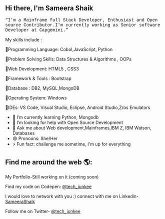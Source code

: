 <h2> Hi there, I'm Sameera Shaik </h2>


<p style="font-family:courier;"><q>I'm a Mainframe full Stack Developer, Enthusiast and Open source Contributor.I'm currently working as Senior software Developer at Capgemini.</q><p>

My skills include :
<p>🔹️Programming Language: Cobol,JavaScript, Python </p>
<p>🔹️Problem Solving Skills: Data Structures & Algorithms , OOPs </p>
<p>🔹️Web Development: HTML5 , CSS3 </p>
<p>🔹️Framework & Tools : Bootstrap </p>
<p>🔹️Database : DB2, MySQL,MongoDB </p>
<p>🔹️Operating System: Windows </p>
<p>🔹️IDEs: VS Code, Visual Studio, Eclipse, Android Studio,Z/os Emulators </p>

- 🌱 I’m currently learning Python, Mongodb
- 🤔 I’m looking for help with Open Source Development 
- 💬 Ask me about Web development,Mainframes,IBM Z, IBM Watson, Databases
- 😄 Pronouns: She/Her
- ⚡ Fun fact: challenge me sometime, I'm up for everything 

<h2> Find me around the web 🌎: </h2>
<p>My Portfolio-Still working on it (coming soon)</p>
<p> Find my code on Codepen: <a href="https://codepen.io/Tech_junkee/">@tech_junkee</a></p>
<p>I would love to network with you :) connect with me on Linkedin- <a href="https://www.linkedin.com/in/sameera-shaik/">SameeraShaik</a></p>
<p>Follow me on Twitter- <a href="https://twitter.com/Tech_junkee@Twitter/">@tech_junkee</a></p>

